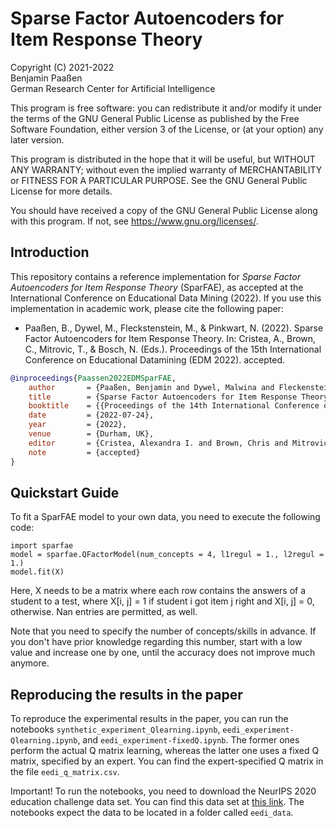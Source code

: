 # Sparse Factor Autoencoders for Item Response Theory

Copyright (C) 2021-2022  
Benjamin Paaßen  
German Research Center for Artificial Intelligence

This program is free software: you can redistribute it and/or modify
it under the terms of the GNU General Public License as published by
the Free Software Foundation, either version 3 of the License, or
(at your option) any later version.

This program is distributed in the hope that it will be useful,
but WITHOUT ANY WARRANTY; without even the implied warranty of
MERCHANTABILITY or FITNESS FOR A PARTICULAR PURPOSE.  See the
GNU General Public License for more details.

You should have received a copy of the GNU General Public License
along with this program.  If not, see <https://www.gnu.org/licenses/>.

## Introduction

This repository contains a reference implementation for _Sparse Factor Autoencoders for Item Response Theory_ (SparFAE), as accepted at the International Conference on Educational Data Mining (2022). If you use this implementation in academic work, please cite the following paper:

* Paaßen, B., Dywel, M., Fleckstenstein, M., & Pinkwart, N. (2022). Sparse Factor Autoencoders for Item Response Theory. In: Cristea, A., Brown, C., Mitrovic, T., & Bosch, N. (Eds.). Proceedings of the 15th International Conference on Educational Datamining (EDM 2022). accepted.

```bibtex
@inproceedings{Paassen2022EDMSparFAE,
    author       = {Paaßen, Benjamin and Dywel, Malwina and Fleckenstein, Melanie and Pinkwart, Niels},
    title        = {Sparse Factor Autoencoders for Item Response Theory},
    booktitle    = {{Proceedings of the 14th International Conference on Educational Data Mining (EDM 2022)}},
    date         = {2022-07-24},
    year         = {2022},
    venue        = {Durham, UK},
    editor       = {Cristea, Alexandra I. and Brown, Chris and Mitrovic, Tanja and Bosch, Nigel},
    note         = {accepted}
}
```

## Quickstart Guide

To fit a SparFAE model to your own data, you need to execute the following code:

```
import sparfae
model = sparfae.QFactorModel(num_concepts = 4, l1regul = 1., l2regul = 1.)
model.fit(X)
```

Here, X needs to be a matrix where each row contains the answers of a student to a test, where X[i, j] = 1 if student i got item j right and X[i, j] = 0, otherwise. Nan entries are permitted, as well.

Note that you need to specify the number of concepts/skills in advance. If you don't have prior knowledge regarding this number, start with a low value and increase one by one, until the accuracy does not improve much anymore.

## Reproducing the results in the paper

To reproduce the experimental results in the paper, you can run the notebooks `synthetic_experiment_Qlearning.ipynb`, `eedi_experiment-Qlearning.ipynb`, and `eedi_experiment-fixedQ.ipynb`. The former ones perform the actual Q matrix learning, whereas the latter one uses a fixed Q matrix, specified by an expert. You can find the expert-specified Q matrix in the file `eedi_q_matrix.csv`.

Important! To run the notebooks, you need to download the NeurIPS 2020 education challenge data set. You can find this data set at [this link](https://eedi.com/projects/neurips-education-challenge). The notebooks expect the data to be located in a folder called `eedi_data`.
